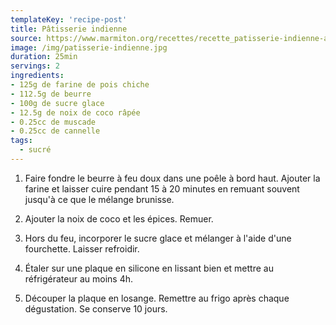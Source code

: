 ```yaml
---
templateKey: 'recipe-post'
title: Pâtisserie indienne
source: https://www.marmiton.org/recettes/recette_patisserie-indienne-a-la-farine-de-pois-chiches-laddou_52465.aspx
image: /img/patisserie-indienne.jpg
duration: 25min
servings: 2
ingredients:
- 125g de farine de pois chiche
- 112.5g de beurre
- 100g de sucre glace
- 12.5g de noix de coco râpée
- 0.25cc de muscade
- 0.25cc de cannelle
tags:
  - sucré
---
```

1. Faire fondre le beurre à feu doux dans une poêle à bord haut. Ajouter la farine et laisser cuire pendant 15 à 20 minutes en remuant souvent jusqu'à ce que le mélange brunisse.

2. Ajouter la noix de coco et les épices. Remuer.

3. Hors du feu, incorporer le sucre glace et mélanger à l'aide d'une fourchette. Laisser refroidir.

4. Étaler sur une plaque en silicone en lissant bien et mettre au réfrigérateur au moins 4h.

5. Découper la plaque en losange. Remettre au frigo après chaque dégustation. Se conserve 10 jours. 


